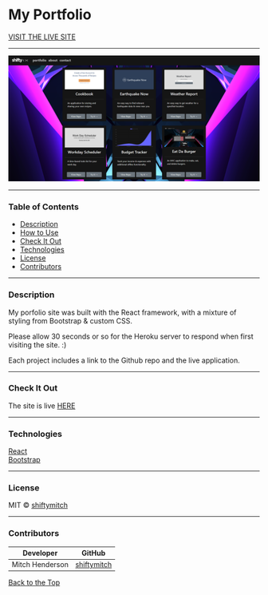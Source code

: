# My Portfolio

[VISIT THE LIVE SITE](https://shiftymitch-employee-directory.herokuapp.com/)

---

![app screenshot](./public/img/LiveApp_ScreenShot.png)

---

### Table of Contents

- [Description](#description)
- [How to Use](#how-to-use)
- [Check It Out](#check-it-out)
- [Technologies](#technologies)
- [License](#license)
- [Contributors](#contributors)

---

### Description

My porfolio site was built with the React framework, with a mixture of styling from Bootstrap & custom CSS.

Please allow 30 seconds or so for the Heroku server to respond when first visiting the site. :)

Each project includes a link to the Github repo and the live application.

---

### Check It Out

The site is live [HERE](https://shiftymitch-employee-directory.herokuapp.com/)

---

### Technologies

[React](https://reactjs.org/)\
[Bootstrap](https://getbootstrap.com/)

---

### License

MIT © [shiftymitch](https://github.com/shiftymitch)

---

### Contributors

| Developer | GitHub |
| ------ | ------ |
| Mitch Henderson | [shiftymitch](https://github.com/shiftymitch) |

[Back to the Top](#project-name)
